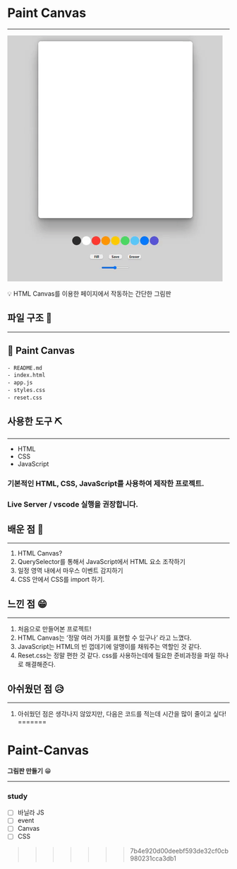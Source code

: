 
# Paint Canvas

---

![ezgif-1-f7394a1adb.gif](Paint%20Canvas%20518ed2fa7a274a6c92fe8f4c133e82b1/ezgif-1-f7394a1adb.gif)

<aside>
💡 HTML Canvas를 이용한 페이지에서 작동하는 간단한 그림판

</aside>

## 파일 구조 📝

---

## 📂 Paint Canvas

```xml
- README.md
- index.html
- app.js
- styles.css
- reset.css
```

## 사용한 도구 ⛏

---

- HTML
- CSS
- JavaScript

### 기본적인 HTML, CSS, JavaScript를 사용하여 제작한 프로젝트.

### Live Server / vscode 실행을 권장합니다.

## 배운 점 🤠

---

1. HTML Canvas?
2. QuerySelector를 통해서 JavaScript에서 HTML 요소 조작하기
3. 일정 영역 내에서 마우스 이벤트 감지하기
4. CSS 안에서 CSS를 import 하기.

## 느낀 점 😁

---

1. 처음으로 만들어본 프로젝트!
2. HTML Canvas는 ‘정말 여러 가지를 표현할 수 있구나’ 라고 느꼈다.
3. JavaScript는 HTML의 빈 껍데기에 알맹이를 채워주는 역할인 것 같다.
4. Reset.css는 정말 편한 것 같다. css를 사용하는데에 필요한 준비과정을 파일 하나로 해결해준다.

## 아쉬웠던 점 😥

---

1. 아쉬웠던 점은 생각나지 않았지만, 다음은 코드를 적는데 시간을 많이 줄이고 싶다!
=======
# Paint-Canvas
**그림판 만들기** 😁
<hr>

### study

-   [ ] 바닐라 JS
-   [ ] event
-   [ ] Canvas
-   [ ] CSS
>>>>>>> 7b4e920d00deebf593de32cf0cb980231cca3db1

